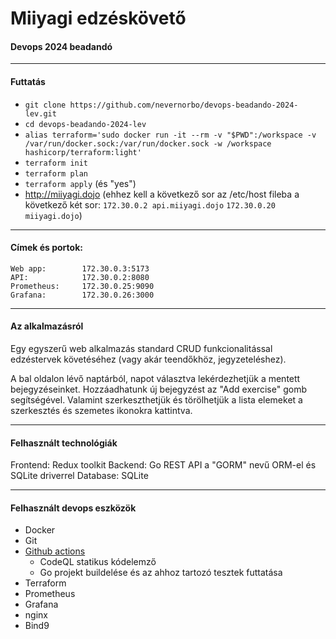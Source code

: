 # Miiyagi edzéskövető

#### Devops 2024 beadandó

---

#### Futtatás

-   `git clone https://github.com/nevernorbo/devops-beadando-2024-lev.git`
-   `cd devops-beadando-2024-lev`
-   `alias terraform='sudo docker run -it --rm -v "$PWD":/workspace -v /var/run/docker.sock:/var/run/docker.sock -w /workspace hashicorp/terraform:light'`
-   `terraform init`
-   `terraform plan`
-   `terraform apply` (és "yes")
-   http://miiyagi.dojo
    (ehhez kell a következő sor az /etc/host fileba a következő két sor:
    `172.30.0.2 api.miiyagi.dojo`
    `172.30.0.20 miiyagi.dojo`)

---

#### Címek és portok:

```
Web app:        172.30.0.3:5173
API:            172.30.0.2:8080
Prometheus:     172.30.0.25:9090
Grafana:        172.30.0.26:3000
```

---

#### Az alkalmazásról

Egy egyszerű web alkalmazás standard CRUD funkcionalitással edzéstervek követéséhez (vagy akár teendőkhöz, jegyzeteléshez).

A bal oldalon lévő naptárból, napot választva lekérdezhetjük a mentett bejegyzéseinket.
Hozzáadhatunk új bejegyzést az "Add exercise" gomb segítségével.
Valamint szerkeszthetjük és törölhetjük a lista elemeket a szerkesztés és szemetes ikonokra kattintva.

---

#### Felhasznált technológiák

Frontend: Redux toolkit 
Backend: Go REST API a "GORM" nevű ORM-el és SQLite driverrel 
Database: SQLite 

---

#### Felhasznált devops eszközök

-   Docker
-   Git
-   [Github actions](https://github.com/nevernorbo/devops-beadando-2024-lev/actions)
    -   CodeQL statikus kódelemző
    -   Go projekt buildelése és az ahhoz tartozó tesztek futtatása
-   Terraform
-   Prometheus
-   Grafana
-   nginx
-   Bind9
